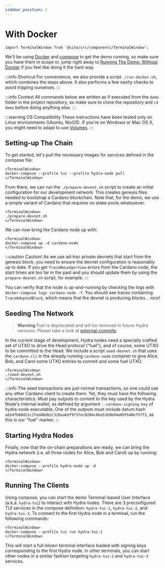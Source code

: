 ```yaml
---
sidebar_position: 2
---
```


# With Docker

```mdx-code-block
import TerminalWindow from '@site/src/components/TerminalWindow';
```

We'll be using [Docker](https://www.docker.com/get-started) and [compose](https://www.docker.com/get-started) to get the demo running, so make sure you have them in scope or, jump right away to [Running The Demo: Without Docker](/docs/getting-started/demo/without-docker) if you feel like doing it the hard way.

:::info Shortcut
For convenience, we also provide a script `./run-docker.sh`, which combines the steps above. It also performs a few sanity checks to avoid tripping ourselves.
:::

:::info Context
All commands below are written as if executed from the `demo` folder in the project repository, so make sure to clone the repository and `cd demo` before doing anything else.
:::

:::warning OS Compatibility
These instructions have been tested only on Linux environments (Ubuntu, NixOS). If you're on Windows or Mac OS X, you might need to adapt to use [Volumes](https://docs.docker.com/storage/volumes/).
:::

## Setting-up The Chain

To get started, let's pull the necessary images for services defined in the compose file:

```mdx-code-block
<TerminalWindow>
docker-compose --profile tui --profile hydra-node pull
</TerminalWindow>
```

From there, we can run the `./prepare-devnet.sh` script to create an initial configuration for our development network. This creates genesis files needed to bootstrap a Cardano blockchain. Note that, for the demo, we use a simple variant of Cardano that requires no stake pools whatsoever.

```mdx-code-block
<TerminalWindow>
./prepare-devnet.sh
</TerminalWindow>
```

We can now bring the Cardano node up with:

```mdx-code-block
<TerminalWindow>
docker-compose up -d cardano-node
</TerminalWindow>
```

:::caution Caution!
As we use ad-hoc private devnets that start from the genesis block, you need to ensure the devnet configuration is reasonably up to date. If you get `TraceNoLedgerView` errors from the Cardano node, the start times are too far in the past and you should update them by using the `prepare-devnet.sh` script, for example.
:::

You can verify that the node is up-and-running by checking the logs with `docker-compose logs cardano-node -f`. You should see traces containing `TraceAdoptedBlock`, which means that the devnet is producing blocks .. nice!

## Seeding The Network

> **Warning** Fuel is deprecated and will be removed in future Hydra versions.
> Please take a look at [external-commits](https://hydra.family/getting-started/quickstart#external-commits)

In the current stage of development, Hydra nodes need a specially crafted set of UTXO to drive the Head protocol ("fuel"), and of course, some UTXO to be committed to the Head.
We include a script `seed-devnet.sh` that uses the `cardano-cli` in the already running `cardano-node` container to give Alice, Bob, and Carol some UTXO entries to commit and some fuel UTXO.

```mdx-code-block
<TerminalWindow>
./seed-devnet.sh
</TerminalWindow>
```

:::info
The seed transactions are just normal transactions, so one could use any other Cardano client to create them. Yet, they must have the following characteristics:
Must pay outputs to commit to the key used by the Hydra Node's internal wallet, as defined by argument `--cardano-signing-key` of hydra-node executable,
One of the outputs must include datum hash `a654fb60d21c1fed48db2c320aa6df9737ec0204c0ba53b9b94a09fb40e757f3`, as this is our "fuel" marker.
:::

## Starting Hydra Nodes

Finally, now that the on-chain preparations are ready, we can bring the Hydra network (i.e. all three nodes for Alice, Bob and Carol) up by running:

```mdx-code-block
<TerminalWindow>
docker-compose --profile hydra-node up -d
</TerminalWindow>
```

## Running The Clients

Using compose, you can start the demo Terminal-based User Interface (a.k.a. `hydra-tui`) to interact with Hydra nodes. There are 3 preconfigured TUI services in the compose definition: `hydra-tui-1`, `hydra-tui-2`, and `hydra-tui-3`. To connect to the first Hydra node in a terminal, run the following commands:

```mdx-code-block
<TerminalWindow>
docker-compose --profile tui run hydra-tui-1
</TerminalWindow>
```

This will start a full-blown terminal interface loaded with signing keys corresponding to the first Hydra node. In other terminals, you can start other nodes in a similar fashion targeting `hydra-tui-2` and `hydra-tui-3` services.
